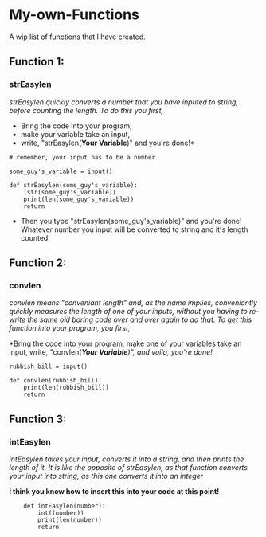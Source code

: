 # My-own-Functions
A wip list of functions that I have created.

## Function 1:

### strEasylen

*strEasylen quickly converts a number that you have inputed to string, before counting the length. To do this you first,*

* Bring the code into your program,
* make your variable take an input,
* write, "strEasylen(****Your Variable****)" and you're done!*

```
# remember, your input has to be a number.

some_guy's_variable = input()

def strEasylen(some_guy's_variable):
    (str(some_guy's_variable))
    print(len(some_guy's_variable))
    return
```

* Then you type "strEasylen(some_guy's_variable)" and you're done! Whatever number you input will be converted to string and it's length counted. 

## Function 2:

### convlen

*convlen means "conveniant length" and, as the name implies, conveniantly quickly measures the length of one of your inputs, without you having to re-write the same old boring code over and over again to do that. To get this function into your program, you first,*

*Bring the code into your program,
make one of your variables take an input,
write, "convlen(****Your Variable***)", and voila, you're done!*

```
rubbish_bill = input()

def convlen(rubbish_bill):
    print(len(rubbish_bill))
    return
```

## Function 3:

### intEasylen

*intEasylen takes your input, converts it into a string, and then prints the length of it. It is like the opposite of strEasylen, as that function converts your input into string, as this one converts it into an integer*

 ****I think you know how to insert this into your code at this point!****


```
    def intEasylen(number):
        int((number))
        print(len(number))
        return
```        

